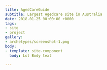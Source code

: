 ```yaml
---
title: AgedCareGuide
subtitle: Largest Agedcare site in Australia
date: 2018-01-25 00:00:00 +0000
tags:
- site
- project
gallery:
- archetypes/screenshot-1.png
body:
- template: site-component
  body: Lol Body text

---
```

